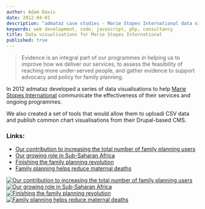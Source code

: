 ```yaml
---
author: Adam Davis  
date: 2012-04-01  
description: "admataz case studies - Marie Stopes International data visualisations"
keywords: web development, code, javascript, php, consultancy
title: Data visualisations for Marie Stopes International
published: true
---
```


> Evidence is an integral part of our programmes in helping us to improve how we deliver our services, to assess the feasibility of reaching more under-served people, and gather evidence to support advocacy and policy for family planning. 

In 2012 admataz developed a series of data visualisations to help [Marie Stopes International](http://mariestopes.org) communicate the effectiveness of their services and ongoing programmes. 

We also created a set of tools that would allow them to uploadi CSV data and publish common chart visualisations from their Drupal-based CMS. 


### Links: 
- [Our contribution to increasing the total number of family planning users](http://mariestopes.org/data-research/graphs/bar-chart-showing-msi-contribution-cpr)
- [Our growing role in Sub-Saharan Africa](http://mariestopes.org/data-research/graphs/sub-saharan-africa-graph)
- [Finishing the family planning revolution](http://mariestopes.org/data-research/graphs/finishing-family-planning-revolution)
- [Family planning helps reduce maternal deaths](http://mariestopes.org/data-research/infographics/family-planning-helps-reduce-maternal-deaths)

<div class="screenshots">

[![Our contribution to increasing the total number of family planning users](/assets/images/case-studies/msi-contribution.png)](http://mariestopes.org/data-research/graphs/bar-chart-showing-msi-contribution-cpr)
[![Our growing role in Sub-Saharan Africa](/assets/images/case-studies/msi-growing-role.png)](http://mariestopes.org/data-research/graphs/sub-saharan-africa-graph)
[![Finishing the family planning revolution](/assets/images/case-studies/msi-finishing.png)](http://mariestopes.org/data-research/graphs/finishing-family-planning-revolution)
[![Family planning helps reduce maternal deaths](/assets/images/case-studies/msi-family-planning.png)](http://mariestopes.org/data-research/infographics/family-planning-helps-reduce-maternal-deaths)

</div>